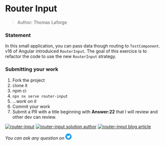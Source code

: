 <h1>Router Input</h1>

> Author: Thomas Laforge

### Statement

In this small application, you can pass data though routing to `TestComponent`. v16 of Angular introduiced `RouterInput`. The goal of this exercice is to refactor the code to use the new `RouterInput` strategy.

### Submitting your work

1. Fork the project
2. clone it
3. npm ci
4. `npx nx serve router-input`
5. _...work on it_
6. Commit your work
7. Submit a PR with a title beginning with **Answer:22** that I will review and other dev can review.

<a href="https://github.com/tomalaforge/angular-challenges/pulls?q=label%3A22+label%3Aanswer"><img src="https://img.shields.io/badge/-Solutions-green" alt="router-input"/></a>
<a href='https://github.com/tomalaforge/angular-challenges/pulls?q=label%3A22+label%3A"answer+author"'><img src="https://img.shields.io/badge/-Author solution-important" alt="router-input solution author"/></a>
<a href="https://medium.com/ngconf/accessing-route-params-in-angular-1f8e12770617" target="_blank" rel="noopener noreferrer"><img src="https://img.shields.io/badge/-Blog post explanation-blue" alt="router-input blog article"/></a>

_You can ask any question on_ <a href="https://twitter.com/laforge_toma" target="_blank" rel="noopener noreferrer"><img src="./../../logo/twitter.svg" height=20px alt="twitter"/></a>
